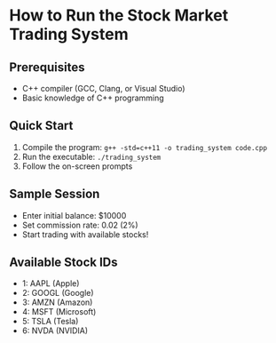 # How to Run the Stock Market Trading System

## Prerequisites
- C++ compiler (GCC, Clang, or Visual Studio)
- Basic knowledge of C++ programming

## Quick Start
1. Compile the program: `g++ -std=c++11 -o trading_system code.cpp`
2. Run the executable: `./trading_system`
3. Follow the on-screen prompts

## Sample Session
- Enter initial balance: $10000
- Set commission rate: 0.02 (2%)
- Start trading with available stocks!

## Available Stock IDs
- 1: AAPL (Apple)
- 2: GOOGL (Google)
- 3: AMZN (Amazon)
- 4: MSFT (Microsoft)
- 5: TSLA (Tesla)
- 6: NVDA (NVIDIA)
